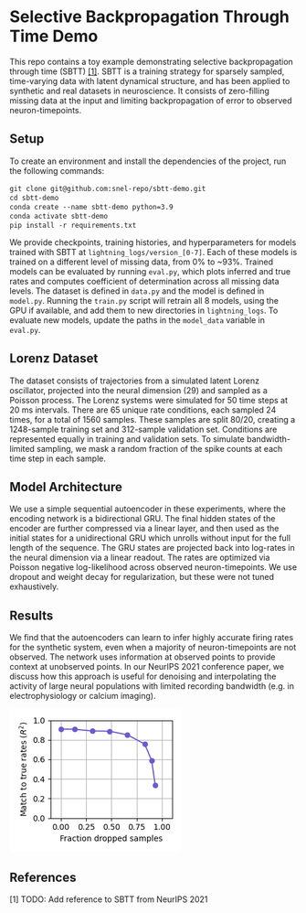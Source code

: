 # Selective Backpropagation Through Time Demo
This repo contains a toy example demonstrating selective backpropagation through time (SBTT) [[1]](#1). SBTT is a training strategy for sparsely sampled, time-varying data with latent dynamical structure, and has been applied to synthetic and real datasets in neuroscience. It consists of zero-filling missing data at the input and limiting backpropagation of error to observed neuron-timepoints.
## Setup
To create an environment and install the dependencies of the project, run the following commands:
```
git clone git@github.com:snel-repo/sbtt-demo.git
cd sbtt-demo
conda create --name sbtt-demo python=3.9
conda activate sbtt-demo
pip install -r requirements.txt
```
We provide checkpoints, training histories, and hyperparameters for models trained with SBTT at `lightning_logs/version_[0-7]`. Each of these models is trained on a different level of missing data, from 0% to ~93%. Trained models can be evaluated by running `eval.py`, which plots inferred and true rates and computes coefficient of determination across all missing data levels. The dataset is defined in `data.py` and the model is defined in `model.py`. Running the `train.py` script will retrain all 8 models, using the GPU if available, and add them to new directories in `lightning_logs`. To evaluate new models, update the paths in the `model_data` variable in `eval.py`.
## Lorenz Dataset
The dataset consists of trajectories from a simulated latent Lorenz oscillator, projected into the neural dimension (29) and sampled as a Poisson process. The Lorenz systems were simulated for 50 time steps at 20 ms intervals. There are 65 unique rate conditions, each sampled 24 times, for a total of 1560 samples. These samples are split 80/20, creating a 1248-sample training set and 312-sample validation set. Conditions are represented equally in training and validation sets. To simulate bandwidth-limited sampling, we mask a random fraction of the spike counts at each time step in each sample. 
## Model Architecture
We use a simple sequential autoencoder in these experiments, where the encoding network is a bidirectional GRU. The final hidden states of the encoder are further compressed via a linear layer, and then used as the initial states for a unidirectional GRU which unrolls without input for the full length of the sequence. The GRU states are projected back into log-rates in the neural dimension via a linear readout. The rates are optimized via Poisson negative log-likelihood across observed neuron-timepoints. We use dropout and weight decay for regularization, but these were not tuned exhaustively.
## Results
We find that the autoencoders can learn to infer highly accurate firing rates for the synthetic system, even when a majority of neuron-timepoints are not observed. The network uses information at observed points to provide context at unobserved points. In our NeurIPS 2021 conference paper, we discuss how this approach is useful for denoising and interpolating the activity of large neural populations with limited recording bandwidth (e.g. in electrophysiology or calcium imaging).

![](sbtt-demo/result.png)


## References
<a id="1">[1]</a> TODO: Add reference to SBTT from NeurIPS 2021

